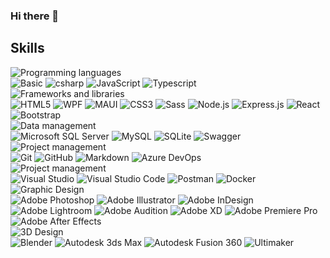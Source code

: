 ### Hi there 👋

## Skills

<div align="Left">
	<img src="https://img.shields.io/badge/Programming_languages-grey?logo=kotlin" alt="Programming languages" />
	<br>
	<img src="https://img.shields.io/badge/Basic-006699?logo=bricks" alt="Basic" />
	<img src="https://img.shields.io/badge/C%23-006699?logo=csharp" alt="csharp" />
	<img src="https://img.shields.io/badge/javascript-006699?logo=javascript" alt="JavaScript" />
	<img src="https://img.shields.io/badge/Typescript-006699?logo=typescript" alt="Typescript" />
</div>
<div align="Left">
	<img src="https://img.shields.io/badge/Frameworks_and_libraries-grey?logo=kotlin" alt="Frameworks and libraries" />
	<br>
	<img src="https://img.shields.io/badge/HTML5-006699?logo=html5" alt="HTML5" />
	<img src="https://img.shields.io/badge/WPF-006699?logo=wpf" alt="WPF" />
	<img src="https://img.shields.io/badge/MAUI-006699?logo=maui" alt="MAUI" />
	<img src="https://img.shields.io/badge/CSS3-006699?logo=css3" alt="CSS3" />
	<img src="https://img.shields.io/badge/Sass-006699?logo=sass" alt="Sass" />
	<img src="https://img.shields.io/badge/Node.js-006699?logo=node.js" alt="Node.js" />
	<img src="https://img.shields.io/badge/Express.js-006699?logo=express" alt="Express.js" />
	<img src="https://img.shields.io/badge/React-006699?logo=react" alt="React" />
	<img src="https://img.shields.io/badge/Bootstrap-006699?logo=bootstrap" alt="Bootstrap" />
</div>
<div align="Left">
	<img src="https://img.shields.io/badge/Data_management-grey?logo=kotlin" alt="Data management" />
	<br>
	<img src="https://img.shields.io/badge/Microsoft_SQL_Server-006699?logo=microsoft-sql-server" alt="Microsoft SQL Server" />
	<img src="https://img.shields.io/badge/MySQL-006699?logo=mysql" alt="MySQL" />
	<img src="https://img.shields.io/badge/SQLite-006699?logo=sqlite" alt="SQLite" />
	<img src="https://img.shields.io/badge/Swagger-006699?logo=swagger" alt="Swagger" />
</div>
<div align="Left">
	<img src="https://img.shields.io/badge/Project_management-grey?logo=kotlin" alt="Project management" />
	<br>
	<img src="https://img.shields.io/badge/Git-006699?logo=git" alt="Git" />
	<img src="https://img.shields.io/badge/GitHub-006699?logo=github" alt="GitHub" />
	<img src="https://img.shields.io/badge/Markdown-006699?logo=markdown" alt="Markdown" />
	<img src="https://img.shields.io/badge/Azure-006699?logo=azure-devops" alt="Azure DevOps" />
</div>
<div align="Left">
	<img src="https://img.shields.io/badge/Project_management-grey?logo=kotlin" alt="Project management" />
	<br>
	<img src="https://img.shields.io/badge/Visual_Studio-006699?logo=visual-studio" alt="Visual Studio" />
	<img src="https://img.shields.io/badge/VSCode-006699?logo=visual-studio-code" alt="Visual Studio Code" />
	<img src="https://img.shields.io/badge/Postman-006699?logo=postman" alt="Postman" />
	<img src="https://img.shields.io/badge/docker-006699?logo=docker" alt="Docker" />
</div>
<div align="Left">
	<img src="https://img.shields.io/badge/Graphic_Design-grey?logo=kotlin" alt="Graphic Design" />
	<br>
	<img src="https://img.shields.io/badge/Adobe_Photoshop-006699?logo=adobe-photoshop" alt="Adobe Photoshop" />
	<img src="https://img.shields.io/badge/Adobe_Illustrator-006699?logo=adobe-illustrator" alt="Adobe Illustrator" />
	<img src="https://img.shields.io/badge/Adobe_InDesign-006699?logo=adobe-indesign" alt="Adobe InDesign" />
	<img src="https://img.shields.io/badge/Adobe_Lightroom-006699?logo=adobe-lightroom" alt="Adobe Lightroom" />
	<img src="https://img.shields.io/badge/Adobe_Audition-006699?logo=adobe-audition" alt="Adobe Audition" />
	<img src="https://img.shields.io/badge/Adobe_XD-006699?logo=adobe-xd" alt="Adobe XD" />
	<img src="https://img.shields.io/badge/Adobe_Premiere_Pro-006699?logo=adobe-premiere-pro" alt="Adobe Premiere Pro" />
	<img src="https://img.shields.io/badge/Adobe_After_Effects-006699?logo=adobe-after-effects" alt="Adobe After Effects" />
</div>
<div align="Left">
	<img src="https://img.shields.io/badge/3D_Design-grey?logo=kotlin" alt="3D Design" />
	<br>
	<img src="https://img.shields.io/badge/Blender-006699?logo=blender" alt="Blender" />
	<img src="https://img.shields.io/badge/Autodesk_3ds_Max-006699?logo=autodesk" alt="Autodesk 3ds Max" />
	<img src="https://img.shields.io/badge/Autodesk_Fusion_360-006699?logo=autodesk" alt="Autodesk Fusion 360" />
	<img src="https://img.shields.io/badge/ultimaker-006699?logo=cora" alt="Ultimaker" />
</div>